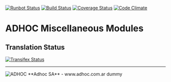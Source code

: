 [![Runbot Status](http://runbot.adhoc.com.ar/runbot/badge/flat/21/11.0.svg)](http://runbot.adhoc.com.ar/runbot/repo/github-com-ingadhoc-miscellaneous-21)
[![Build Status](https://travis-ci.org/ingadhoc/miscellaneous.svg?branch=11.0)](https://travis-ci.org/ingadhoc/miscellaneous)
[![Coverage Status](https://coveralls.io/repos/ingadhoc/miscellaneous/badge.png?branch=11.0)](https://coveralls.io/r/ingadhoc/miscellaneous?branch=11.0)
[![Code Climate](https://codeclimate.com/github/ingadhoc/miscellaneous/badges/gpa.svg)](https://codeclimate.com/github/ingadhoc/miscellaneous)

# ADHOC Miscellaneous Modules

[//]: # (addons)
[//]: # (end addons)

Translation Status
------------------
[![Transifex Status](https://www.transifex.com/projects/p/ingadhoc-miscellaneous-11-0/chart/image_png)](https://www.transifex.com/projects/p/ingadhoc-miscellaneous-11-0)

----

<img alt="ADHOC" src="http://fotos.subefotos.com/83fed853c1e15a8023b86b2b22d6145bo.png" />
**Adhoc SA** - www.adhoc.com.ar
dummy
